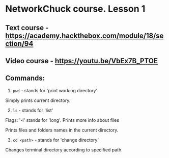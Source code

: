 # NetworkChuck course. Lesson 1

## Text course  - https://academy.hackthebox.com/module/18/section/94

## Video course - https://youtu.be/VbEx7B_PTOE

## Commands:

1. `pwd` - stands for 'print working directory'

Simply prints current directory.

2. `ls` - stands for 'list'

Flags: '-l' stands for 'long'. Prints more info about files

Prints files and folders names in the current directory.

3. `cd <path>` - stands for 'change directory'

Changes terminal directory according to specified path.